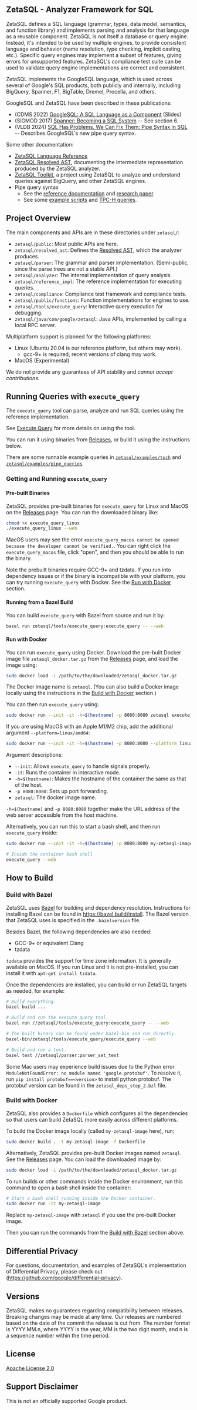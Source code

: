 ## ZetaSQL - Analyzer Framework for SQL

ZetaSQL defines a SQL language (grammar, types, data model, semantics, and
function library) and
implements parsing and analysis for that language as a reusable component.
ZetaSQL is not itself a database or query engine. Instead,
it's intended to be used by multiple engines, to provide consistent
language and behavior (name resolution, type checking, implicit
casting, etc.). Specific query engines may implement a subset of features,
giving errors for unsupported features.
ZetaSQL's compliance test suite can be used to validate query engine
implementations are correct and consistent.

ZetaSQL implements the GoogleSQL language, which is used across several of
Google's SQL products, both publicly and internally, including BigQuery,
Spanner, F1, BigTable, Dremel, Procella, and others.

GoogleSQL and ZetaSQL have been described in these publications:

* (CDMS 2022) [GoogleSQL: A SQL Language as a Component](https://cdmsworkshop.github.io/2022/Slides/Fri_C2.5_DavidWilhite.pptx) (Slides)
* (SIGMOD 2017) [Spanner: Becoming a SQL System](https://static.googleusercontent.com/media/research.google.com/en//pubs/archive/46103.pdf) -- See section 6.
* (VLDB 2024) [SQL Has Problems. We Can Fix Them: Pipe Syntax in SQL](https://research.google/pubs/pub1005959/) -- Describes GoogleSQL's new pipe query syntax.

Some other documentation:

* [ZetaSQL Language Reference](docs/README.md)
* [ZetaSQL Resolved AST](docs/resolved_ast.md), documenting the intermediate representation produced by the ZetaSQL analyzer.
* [ZetaSQL Toolkit](https://github.com/GoogleCloudPlatform/zetasql-toolkit), a project using ZetaSQL to analyze and understand queries against BigQuery, and other ZetaSQL engines.
* Pipe query syntax
    * See the [reference documentation](https://github.com/google/zetasql/blob/master/docs/pipe-syntax.md) and [research paper](https://research.google/pubs/pub1005959/).
    * See some [example scripts](zetasql/examples/pipe_queries) and [TPC-H queries](zetasql/examples/tpch).

## Project Overview

The main components and APIs are in these directories under `zetasql/`:

* `zetasql/public`: Most public APIs are here.
* `zetasql/resolved_ast`: Defines the [Resolved AST](docs/resolved_ast.md), which the analyzer produces.
* `zetasql/parser`: The grammar and parser implementation. (Semi-public, since the parse trees are not a stable API.)
* `zetasql/analyzer`: The internal implementation of query analysis.
* `zetasql/reference_impl`: The reference implementation for executing queries.
* `zetasql/compliance`: Compliance test framework and compliance tests.
* `zetasql/public/functions`: Function implementations for engines to use.
* `zetasql/tools/execute_query`: Interactive query execution for debugging.
* `zetasql/java/com/google/zetasql`: Java APIs, implemented by calling a local RPC server.

Multiplatform support is planned for the following platforms:

 - Linux (Ubuntu 20.04 is our reference platform, but others may work).
   - gcc-9+ is required, recent versions of clang may work.
 - MacOS (Experimental)

We do not provide any guarantees of API stability and *cannot accept
contributions*.

## Running Queries with `execute_query`

The `execute_query` tool can parse, analyze and run SQL
queries using the reference implementation.

See [Execute Query](execute_query.md) for more details on using the tool.

You can run it using binaries from
[Releases](https://github.com/google/zetasql/releases), or build it using the
instructions below.

There are some runnable example queries in
[`zetasql/examples/tpch`](zetasql/examples/tpch) and
[`zetasql/examples/pipe_queries`](zetasql/examples/pipe_queries).

### Getting and Running `execute_query`
#### Pre-built Binaries

ZetaSQL provides pre-built binaries for `execute_query` for Linux and MacOS on
the [Releases](https://github.com/google/zetasql/releases) page. You can run
the downloaded binary like:

```bash
chmod +x execute_query_linux
./execute_query_linux --web
```

MacOS users may see the error `execute_query_macos cannot be opened because the developer cannot be verified.`.
You can right click the `execute_query_macos` file, click "open", and then you
should be able to run the binary.

Note the prebuilt binaries require GCC-9+ and tzdata. If you run into dependency
issues or if the binary is incompatible with your platform, you can try running
`execute_query` with Docker. See the [Run with Docker](#run-with-docker)
section.

#### Running from a Bazel Build

You can build `execute_query` with Bazel from source and run it by:

```bash
bazel run zetasql/tools/execute_query:execute_query -- --web
```

#### Run with Docker

You can run `execute_query` using Docker. Download the pre-built Docker image
file `zetasql_docker.tar.gz` from the
[Releases](https://github.com/google/zetasql/releases) page, and load the image
using:

```bash
sudo docker load -i /path/to/the/downloaded/zetasql_docker.tar.gz
```

The Docker image name is `zetasql`. (You can also build a Docker image locally
using the instructions in the [Build with Docker](#build-with-docker) section.)

You can then run `execute_query` using:

```bash
sudo docker run --init -it -h=$(hostname) -p 8080:8080 zetasql execute_query --web
```

If you are using MacOS with an Apple M1/M2 chip, add the additional argument
`--platform=linux/amd64`:

```bash
sudo docker run --init -it -h=$(hostname) -p 8080:8080 --platform linux/amd64 zetasql execute_query --web
```

Argument descriptions:

* `--init`: Allows `execute_query` to handle signals properly.
* `-it`: Runs the container in interactive mode.
* `-h=$(hostname)`: Makes the hostname of the container the same as that of the
                    host.
* `-p 8080:8080`: Sets up port forwarding.
* `zetasql`: The docker image name.

`-h=$(hostname)` and `-p 8080:8080` together make the URL address of the
web server accessible from the host machine.

Alternatively, you can run this to start a bash shell, and then run
`execute_query` inside:

```bash
sudo docker run --init -it -h=$(hostname) -p 8080:8080 my-zetasql-image

# Inside the container bash shell
execute_query --web
```

## How to Build

### Build with Bazel

ZetaSQL uses [Bazel](https://bazel.build) for building and dependency
resolution. Instructions for installing Bazel can be found in
https://bazel.build/install. The Bazel version that ZetaSQL uses is specified in
the `.bazelversion` file.

Besides Bazel, the following dependencies are also needed:

* GCC-9+ or equivalent Clang
* tzdata

`tzdata` provides the support for time zone information. It is generally
available on MacOS. If you run Linux and it is not pre-installed, you can
install it with `apt-get install tzdata`.

Once the dependencies are installed, you can build or run ZetaSQL targets as
needed, for example:

```bash
# Build everything.
bazel build ...

# Build and run the execute_query tool.
bazel run //zetasql/tools/execute_query:execute_query -- --web

# The built binary can be found under bazel-bin and run directly.
bazel-bin/zetasql/tools/execute_query/execute_query --web

# Build and run a test.
bazel test //zetasql/parser:parser_set_test
```

Some Mac users may experience build issues due to the Python error
`ModuleNotFoundError: no module named 'google.protobuf'`. To resolve it, run
`pip install protobuf==<version>` to install python protobuf. The protobuf
version can be found in the `zetasql_deps_step_2.bzl` file.

### Build with Docker

ZetaSQL also provides a `Dockerfile` which configures all the dependencies so
that users can build ZetaSQL more easily across different platforms.

To build the Docker image locally (called `my-zetasql-image` here), run:

```bash
sudo docker build . -t my-zetasql-image -f Dockerfile
```

Alternatively, ZetaSQL provides pre-built Docker images named `zetasql`. See the
[Releases](https://github.com/google/zetasql/releases) page. You can load the
downloaded image by:

```bash
sudo docker load -i /path/to/the/downloaded/zetasql_docker.tar.gz
```

To run builds or other commands inside the Docker environment, run this command
to open a bash shell inside the container:

```bash
# Start a bash shell running inside the Docker container.
sudo docker run -it my-zetasql-image
```

Replace `my-zetasql-image` with `zetasql` if you use the pre-built Docker image.

Then you can run the commands from the [Build with Bazel](#build-with-bazel)
section above.


## Differential Privacy
For questions, documentation, and examples of ZetaSQL's implementation of
Differential Privacy, please check out
(https://github.com/google/differential-privacy).

## Versions

ZetaSQL makes no guarantees regarding compatibility between releases.
Breaking changes may be made at any time. Our releases are numbered based
on the date of the commit the release is cut from. The number format is
YYYY.MM.n, where YYYY is the year, MM is the two digit month, and n is a
sequence number within the time period.

## License

[Apache License 2.0](LICENSE)

## Support Disclaimer
This is not an officially supported Google product.
